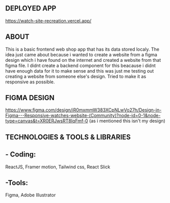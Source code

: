 ## DEPLOYED APP
https://watch-site-recreation.vercel.app/

## ABOUT
This is a basic frontend web shop app that has its data stored localy. The idea just came about because i wanted to create a website from a figma design which i have found on the internet and created a website from that figma file. I didnt create a 
backend component for this beacause i didnt have enough data for it to make sense and this was just me testing out creating a website from someone else's design. Tried to make it as responsive as possible.

## FIGMA DESIGN
https://www.figma.com/design/iR0mxmmW383XCpNLwVo27h/Design-in-Figma---Responsive-watches-website-(Community)?node-id=0-1&node-type=canvas&t=XR0ERJwsRT8IqFmf-0
(as i mentioned this isn't my design)

## TECHNOLOGIES & TOOLS & LIBRARIES

## - Coding: 
ReactJS, Framer motion, Tailwind css, React Slick

## -Tools:
Figma, Adobe Illustrator

